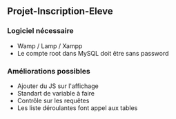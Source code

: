## Projet-Inscription-Eleve

### Logiciel nécessaire

- Wamp / Lamp / Xampp
- Le compte root dans MySQL doit être sans password

### Améliorations possibles

- Ajouter du JS sur l'affichage
- Standart de variable à faire
- Contrôle sur les requêtes
- Les liste déroulantes font appel aux tables
